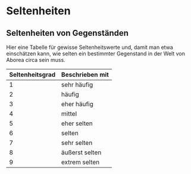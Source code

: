 # Seltenheiten

## Seltenheiten von Gegenständen

Hier eine Tabelle für gewisse Seltenheitswerte und, damit man etwa einschätzen kann, wie selten ein bestimmter Gegenstand in der Welt von Aborea circa sein muss.

| Seltenheitsgrad | Beschrieben mit |
| :--- | :--- |
| 1 | sehr häufig |
| 2 | häufig |
| 3 | eher häufig |
| 4 | mittel |
| 5 | eher selten |
| 6 | selten |
| 7 | sehr selten |
| 8 | äußerst selten |
| 9 | extrem selten |

